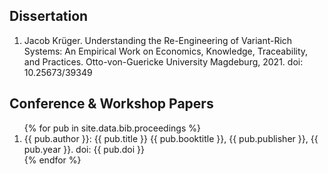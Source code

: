 ## Dissertation

<ol>
<li> Jacob Krüger. Understanding the Re-Engineering of Variant-Rich Systems: An Empirical Work on Economics, Knowledge, Traceability, and Practices. Otto-von-Guericke University Magdeburg, 2021. doi: 10.25673/39349</li>
</ol>
  
## Conference & Workshop Papers

<ol>
{% for pub in site.data.bib.proceedings %}
<li>{{ pub.author }}: {{ pub.title }} {{ pub.booktitle }}, {{ pub.publisher }}, {{ pub.year }}. doi: {{ pub.doi }}</li>
{% endfor %}
</ol>
